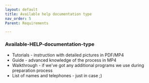 ```yaml
---
layout: default
title: Available help documentation type
nav_order: 5
Parent: Requirements

---
```


<!-- Example of another paragraph -->
### Available-HELP-documentation-type

* Tutorials - instruction with detailed pictures in PDF/MP4
* Guide - advanced knowledge of the process in MP4
* Walkthrough - if we've got any additional programs we use during preparation process
* List of names and telephones - just in case ;) 